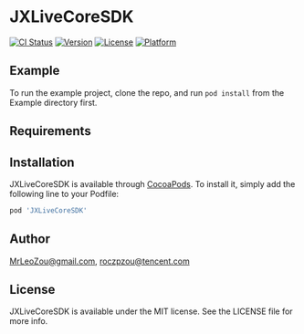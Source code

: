 # JXLiveCoreSDK

[![CI Status](https://img.shields.io/travis/MrLeoZou@gmail.com/JXLiveCoreSDK.svg?style=flat)](https://travis-ci.org/MrLeoZou@gmail.com/JXLiveCoreSDK)
[![Version](https://img.shields.io/cocoapods/v/JXLiveCoreSDK.svg?style=flat)](https://cocoapods.org/pods/JXLiveCoreSDK)
[![License](https://img.shields.io/cocoapods/l/JXLiveCoreSDK.svg?style=flat)](https://cocoapods.org/pods/JXLiveCoreSDK)
[![Platform](https://img.shields.io/cocoapods/p/JXLiveCoreSDK.svg?style=flat)](https://cocoapods.org/pods/JXLiveCoreSDK)

## Example

To run the example project, clone the repo, and run `pod install` from the Example directory first.

## Requirements

## Installation

JXLiveCoreSDK is available through [CocoaPods](https://cocoapods.org). To install
it, simply add the following line to your Podfile:

```ruby
pod 'JXLiveCoreSDK'
```

## Author

MrLeoZou@gmail.com, roczpzou@tencent.com

## License

JXLiveCoreSDK is available under the MIT license. See the LICENSE file for more info.
